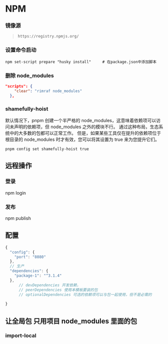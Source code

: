 # NPM



### 镜像源

> ```
> https://registry.npmjs.org/
> ```

### 设置命令启动

```shell
npm set-script prepare "husky install"     # 在package.json中添加脚本
```

### 删除 node_modules 

```json
"scripts": {
    "clear": "rimraf node_modules"
  },
```

### shamefully-hoist

默认情况下，pnpm 创建一个半严格的 node_modules，这意味着依赖项可以访问未声明的依赖项，但 node_modules 之外的模块不行。 通过这种布局，生态系统中的大多数的包都可以正常工作。 但是，如果某些工具仅在提升的依赖项位于根目录的 node_modules 时才有效，您可以将其设置为 true 来为您提升它们。

```shell
pnpm config set shamefully-hoist true
```



## 远程操作

### 登录

npm login 

### 发布

npm publish





## 配置

```js
{
  "config": {
    "port": "8080"
  },
  // 生产
  "dependencies": {
    "package-1": "^3.1.4"
  },
      // devDependencies 开发依赖，
      // peerDependencies 使用本模板要装的包
      // optionalDependencies 可选的依赖项可以与包一起使用，但不是必需的
      
}
```





## 让全局包 只用项目 node_modules 里面的包

### import-local
